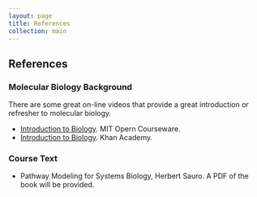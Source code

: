 ```yaml
---
layout: page
title: References
collection: main
---
```


## References

### Molecular Biology Background
There are some great on-line videos that provide a great
introduction or refresher to molecular biology.

- [Introduction to Biology](https://ocw.mit.edu/courses/biology/7-012-introduction-to-biology-fall-2004/). MIT Opern Courseware.
- [Introduction to Biology](https://www.khanacademy.org/science/high-school-biology). Khan Academy.

### Course Text

- Pathway Modeling for Systems Biology, Herbert Sauro. A PDF of the book will be provided.
